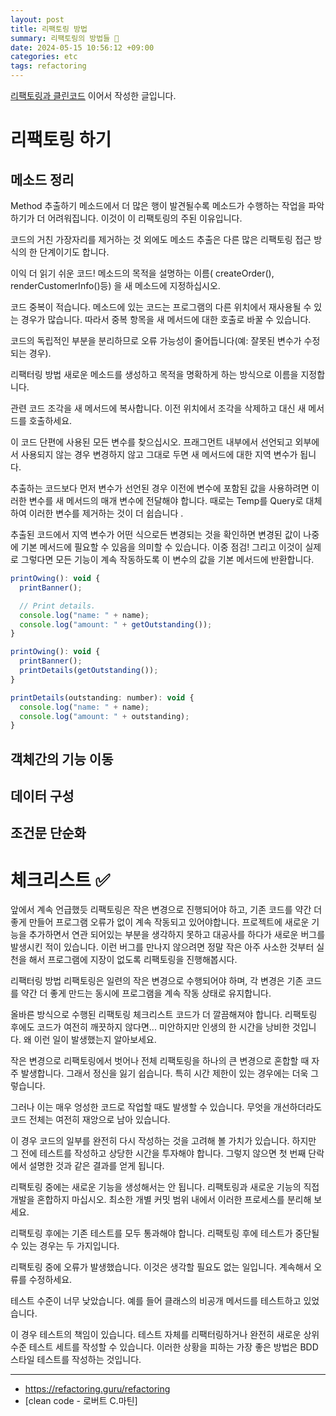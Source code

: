 ```yaml
---
layout: post
title: 리팩토링 방법
summary: 리팩토링의 방법들 🔨
date: 2024-05-15 10:56:12 +09:00
categories: etc
tags: refactoring
---
```

[리팩토링과 클린코드]({{base_path}}/etc/code-refactoring/) 이어서 작성한 글입니다.
# 리팩토링 하기 
## 메소드 정리
Method 추출하기
메소드에서 더 많은 행이 발견될수록 메소드가 수행하는 작업을 파악하기가 더 어려워집니다. 이것이 이 리팩토링의 주된 이유입니다.

코드의 거친 가장자리를 제거하는 것 외에도 메소드 추출은 다른 많은 리팩토링 접근 방식의 한 단계이기도 합니다.

이익
더 읽기 쉬운 코드! 메소드의 목적을 설명하는 이름( createOrder(), renderCustomerInfo()등) 을 새 메소드에 지정하십시오.

코드 중복이 적습니다. 메소드에 있는 코드는 프로그램의 다른 위치에서 재사용될 수 있는 경우가 많습니다. 따라서 중복 항목을 새 메서드에 대한 호출로 바꿀 수 있습니다.

코드의 독립적인 부분을 분리하므로 오류 가능성이 줄어듭니다(예: 잘못된 변수가 수정되는 경우).

리팩터링 방법
새로운 메소드를 생성하고 목적을 명확하게 하는 방식으로 이름을 지정합니다.

관련 코드 조각을 새 메서드에 복사합니다. 이전 위치에서 조각을 삭제하고 대신 새 메서드를 호출하세요.

이 코드 단편에 사용된 모든 변수를 찾으십시오. 프래그먼트 내부에서 선언되고 외부에서 사용되지 않는 경우 변경하지 않고 그대로 두면 새 메서드에 대한 지역 변수가 됩니다.

추출하는 코드보다 먼저 변수가 선언된 경우 이전에 변수에 포함된 값을 사용하려면 이러한 변수를 새 메서드의 매개 변수에 전달해야 합니다. 때로는 Temp를 Query로 대체 하여 이러한 변수를 제거하는 것이 더 쉽습니다 .

추출된 코드에서 지역 변수가 어떤 식으로든 변경되는 것을 확인하면 변경된 값이 나중에 기본 메서드에 필요할 수 있음을 의미할 수 있습니다. 이중 점검! 그리고 이것이 실제로 그렇다면 모든 기능이 계속 작동하도록 이 변수의 값을 기본 메서드에 반환합니다.


```javascript
printOwing(): void {
  printBanner();

  // Print details.
  console.log("name: " + name);
  console.log("amount: " + getOutstanding());
}

printOwing(): void {
  printBanner();
  printDetails(getOutstanding());
}

printDetails(outstanding: number): void {
  console.log("name: " + name);
  console.log("amount: " + outstanding);
}
```
## 객체간의 기능 이동
## 데이터 구성
## 조건문 단순화

# 체크리스트 ✅
앞에서 계속 언급했듯 리팩토링은 작은 변경으로 진행되어야 하고, 기존 코드를 약간 더 좋게 만들어 프로그램 오류가 없이 계속 작동되고 있어야합니다. 프로젝트에 새로운 기능을 추가하면서 연관 되어있는 부분을 생각하지 못하고 대공사를 하다가 새로운 버그를 발생시킨 적이 있습니다. 이런 버그를 만나지 않으려면 정말 작은 아주 사소한 것부터 실천을 해서 프로그램에 지장이 없도록 리팩토링을 진행해봅시다.

리팩터링 방법
리팩토링은 일련의 작은 변경으로 수행되어야 하며, 각 변경은 기존 코드를 약간 더 좋게 만드는 동시에 프로그램을 계속 작동 상태로 유지합니다.

올바른 방식으로 수행된 리팩토링 체크리스트
코드가 더 깔끔해져야 합니다.
리팩토링 후에도 코드가 여전히 깨끗하지 않다면... 미안하지만 인생의 한 시간을 낭비한 것입니다. 왜 이런 일이 발생했는지 알아보세요.

작은 변경으로 리팩토링에서 벗어나 전체 리팩토링을 하나의 큰 변경으로 혼합할 때 자주 발생합니다. 그래서 정신을 잃기 쉽습니다. 특히 시간 제한이 있는 경우에는 더욱 그렇습니다.

그러나 이는 매우 엉성한 코드로 작업할 때도 발생할 수 있습니다. 무엇을 개선하더라도 코드 전체는 여전히 재앙으로 남아 있습니다.

이 경우 코드의 일부를 완전히 다시 작성하는 것을 고려해 볼 가치가 있습니다. 하지만 그 전에 테스트를 작성하고 상당한 시간을 투자해야 합니다. 그렇지 않으면 첫 번째 단락에서 설명한 것과 같은 결과를 얻게 됩니다.

리팩토링 중에는 새로운 기능을 생성해서는 안 됩니다.
리팩토링과 새로운 기능의 직접 개발을 혼합하지 마십시오. 최소한 개별 커밋 범위 내에서 이러한 프로세스를 분리해 보세요.

리팩토링 후에는 기존 테스트를 모두 통과해야 합니다.
리팩토링 후에 테스트가 중단될 수 있는 경우는 두 가지입니다.

리팩토링 중에 오류가 발생했습니다. 이것은 생각할 필요도 없는 일입니다. 계속해서 오류를 수정하세요.

테스트 수준이 너무 낮았습니다. 예를 들어 클래스의 비공개 메서드를 테스트하고 있었습니다.

이 경우 테스트의 책임이 있습니다. 테스트 자체를 리팩터링하거나 완전히 새로운 상위 수준 테스트 세트를 작성할 수 있습니다. 이러한 상황을 피하는 가장 좋은 방법은 BDD 스타일 테스트를 작성하는 것입니다.




---

- <https://refactoring.guru/refactoring>
- [clean code - 로버트 C.마틴]